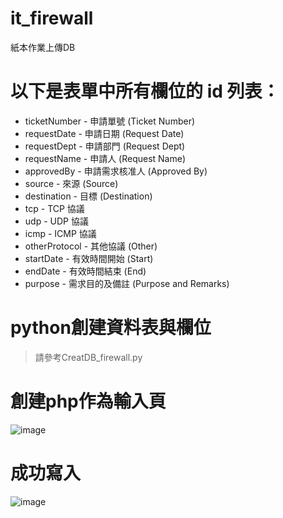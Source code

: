 # it_firewall
紙本作業上傳DB
# 以下是表單中所有欄位的 id 列表：
- ticketNumber - 申請單號 (Ticket Number)
- requestDate - 申請日期 (Request Date)
- requestDept - 申請部門 (Request Dept)
- requestName - 申請人 (Request Name)
- approvedBy - 申請需求核准人 (Approved By)
- source - 來源 (Source)
- destination - 目標 (Destination)
- tcp - TCP 協議
- udp - UDP 協議
- icmp - ICMP 協議
- otherProtocol - 其他協議 (Other)
- startDate - 有效時間開始 (Start)
- endDate - 有效時間結束 (End)
- purpose - 需求目的及備註 (Purpose and Remarks)

# python創建資料表與欄位
> 請參考CreatDB_firewall.py

# 創建php作為輸入頁
![image](https://github.com/user-attachments/assets/107e791b-38d2-4c9a-8443-6b84e2641cdc)

# 成功寫入
![image](https://github.com/user-attachments/assets/c305090e-1772-476d-96f9-7fe335fe4647)

